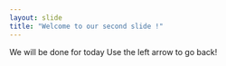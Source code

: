 ```yaml
---
layout: slide
title: "Welcome to our second slide !"
---
```

We will be done for today
Use the left arrow to go back!
